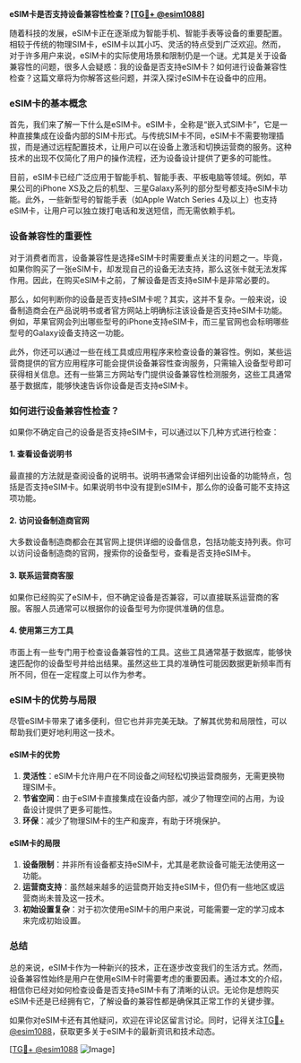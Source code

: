 **eSIM卡是否支持设备兼容性检查？[[TG💪+ @esim1088](https://t.me/s/esim1088)]**

随着科技的发展，eSIM卡正在逐渐成为智能手机、智能手表等设备的重要配置。相较于传统的物理SIM卡，eSIM卡以其小巧、灵活的特点受到广泛欢迎。然而，对于许多用户来说，eSIM卡的实际使用场景和限制仍是一个谜。尤其是关于设备兼容性的问题，很多人会疑惑：我的设备是否支持eSIM卡？如何进行设备兼容性检查？这篇文章将为你解答这些问题，并深入探讨eSIM卡在设备中的应用。

### eSIM卡的基本概念

首先，我们来了解一下什么是eSIM卡。eSIM卡，全称是“嵌入式SIM卡”，它是一种直接集成在设备内部的SIM卡形式。与传统SIM卡不同，eSIM卡不需要物理插拔，而是通过远程配置技术，让用户可以在设备上激活和切换运营商的服务。这种技术的出现不仅简化了用户的操作流程，还为设备设计提供了更多的可能性。

目前，eSIM卡已经广泛应用于智能手机、智能手表、平板电脑等领域。例如，苹果公司的iPhone XS及之后的机型、三星Galaxy系列的部分型号都支持eSIM卡功能。此外，一些新型号的智能手表（如Apple Watch Series 4及以上）也支持eSIM卡，让用户可以独立拨打电话和发送短信，而无需依赖手机。

### 设备兼容性的重要性

对于消费者而言，设备兼容性是选择eSIM卡时需要重点关注的问题之一。毕竟，如果你购买了一张eSIM卡，却发现自己的设备无法支持，那么这张卡就无法发挥作用。因此，在购买eSIM卡之前，了解设备是否支持eSIM卡是非常必要的。

那么，如何判断你的设备是否支持eSIM卡呢？其实，这并不复杂。一般来说，设备制造商会在产品说明书或者官方网站上明确标注该设备是否支持eSIM卡功能。例如，苹果官网会列出哪些型号的iPhone支持eSIM卡，而三星官网也会标明哪些型号的Galaxy设备支持这一功能。

此外，你还可以通过一些在线工具或应用程序来检查设备的兼容性。例如，某些运营商提供的官方应用程序可能会提供设备兼容性查询服务，只需输入设备型号即可获得相关信息。还有一些第三方网站专门提供设备兼容性检测服务，这些工具通常基于数据库，能够快速告诉你设备是否支持eSIM卡。

### 如何进行设备兼容性检查？

如果你不确定自己的设备是否支持eSIM卡，可以通过以下几种方式进行检查：

#### 1. 查看设备说明书
最直接的方法就是查阅设备的说明书。说明书通常会详细列出设备的功能特点，包括是否支持eSIM卡。如果说明书中没有提到eSIM卡，那么你的设备可能不支持这项功能。

#### 2. 访问设备制造商官网
大多数设备制造商都会在其官网上提供详细的设备信息，包括功能支持列表。你可以访问设备制造商的官网，搜索你的设备型号，查看是否支持eSIM卡。

#### 3. 联系运营商客服
如果你已经购买了eSIM卡，但不确定设备是否兼容，可以直接联系运营商的客服。客服人员通常可以根据你的设备型号为你提供准确的信息。

#### 4. 使用第三方工具
市面上有一些专门用于检查设备兼容性的工具。这些工具通常基于数据库，能够快速匹配你的设备型号并给出结果。虽然这些工具的准确性可能因数据更新频率而有所不同，但在一定程度上可以作为参考。

### eSIM卡的优势与局限

尽管eSIM卡带来了诸多便利，但它也并非完美无缺。了解其优势和局限性，可以帮助我们更好地利用这一技术。

#### eSIM卡的优势
1. **灵活性**：eSIM卡允许用户在不同设备之间轻松切换运营商服务，无需更换物理SIM卡。
2. **节省空间**：由于eSIM卡直接集成在设备内部，减少了物理空间的占用，为设备设计提供了更多可能性。
3. **环保**：减少了物理SIM卡的生产和废弃，有助于环境保护。

#### eSIM卡的局限
1. **设备限制**：并非所有设备都支持eSIM卡，尤其是老款设备可能无法使用这一功能。
2. **运营商支持**：虽然越来越多的运营商开始支持eSIM卡，但仍有一些地区或运营商尚未普及这一技术。
3. **初始设置复杂**：对于初次使用eSIM卡的用户来说，可能需要一定的学习成本来完成初始设置。

### 总结

总的来说，eSIM卡作为一种新兴的技术，正在逐步改变我们的生活方式。然而，设备兼容性始终是用户在使用eSIM卡时需要考虑的重要因素。通过本文的介绍，相信你已经对如何检查设备是否支持eSIM卡有了清晰的认识。无论你是想购买eSIM卡还是已经拥有它，了解设备的兼容性都是确保其正常工作的关键步骤。

如果你对eSIM卡还有其他疑问，欢迎在评论区留言讨论。同时，记得关注[TG💪+ @esim1088](https://t.me/s/esim1088)，获取更多关于eSIM卡的最新资讯和技术动态。

[[TG💪+ @esim1088](https://t.me/s/esim1088) ![Image](https://i.postimg.cc/4NQfJmqS/Snipaste-2025-05-13-00-14-12.png)]